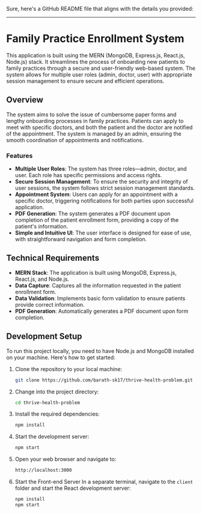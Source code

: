 Sure, here's a GitHub README file that aligns with the details you provided:

---

# Family Practice Enrollment System

This application is built using the MERN (MongoDB, Express.js, React.js, Node.js) stack. It streamlines the process of onboarding new patients to family practices through a secure and user-friendly web-based system. The system allows for multiple user roles (admin, doctor, user) with appropriate session management to ensure secure and efficient operations.

## Overview

The system aims to solve the issue of cumbersome paper forms and lengthy onboarding processes in family practices. Patients can apply to meet with specific doctors, and both the patient and the doctor are notified of the appointment. The system is managed by an admin, ensuring the smooth coordination of appointments and notifications.

### Features

- **Multiple User Roles**: The system has three roles—admin, doctor, and user. Each role has specific permissions and access rights.
- **Secure Session Management**: To ensure the security and integrity of user sessions, the system follows strict session management standards.
- **Appointment System**: Users can apply for an appointment with a specific doctor, triggering notifications for both parties upon successful application.
- **PDF Generation**: The system generates a PDF document upon completion of the patient enrollment form, providing a copy of the patient's information.
- **Simple and Intuitive UI**: The user interface is designed for ease of use, with straightforward navigation and form completion.

## Technical Requirements

- **MERN Stack**: The application is built using MongoDB, Express.js, React.js, and Node.js.
- **Data Capture**: Captures all the information requested in the patient enrollment form.
- **Data Validation**: Implements basic form validation to ensure patients provide correct information.
- **PDF Generation**: Automatically generates a PDF document upon form completion.

## Development Setup

To run this project locally, you need to have Node.js and MongoDB installed on your machine. Here's how to get started:

1. Clone the repository to your local machine:
   ```bash
   git clone https://github.com/barath-sk17/thrive-health-problem.git
   ```

2. Change into the project directory:
   ```bash
   cd thrive-health-problem
   ```

3. Install the required dependencies:
   ```bash
   npm install
   ```

4. Start the development server:
   ```bash
   npm start
   ```

5. Open your web browser and navigate to:
   ```bash
   http://localhost:3000
   ```
6. Start the Front-end Server
   In a separate terminal, navigate to the `client` folder and start the React development server:
   ```bash
   npm install
   npm start
   ```
